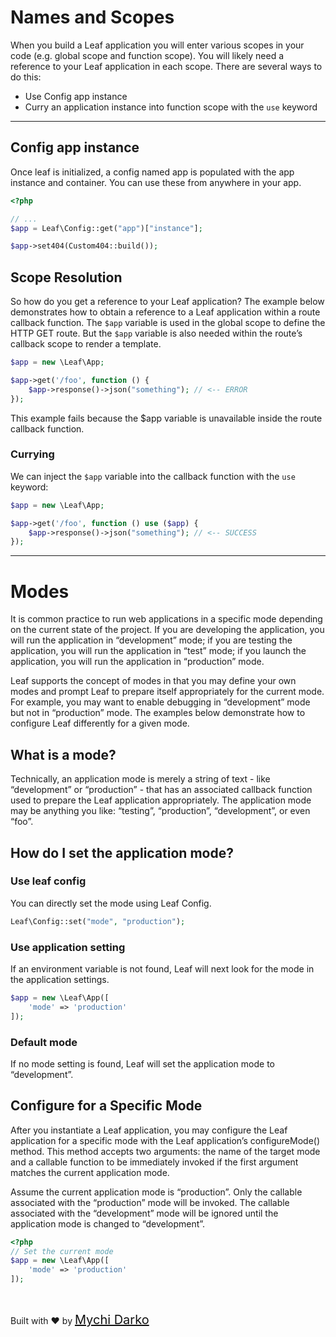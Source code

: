 # Names and Scopes

When you build a Leaf application you will enter various scopes in your code (e.g. global scope and function scope). You will likely need a reference to your Leaf application in each scope. There are several ways to do this:

- Use Config app instance
- Curry an application instance into function scope with the `use` keyword

<hr>

## Config app instance

Once leaf is initialized, a config named app is populated with the app instance and container. You can use these from anywhere in your app.

```php
<?php

// ...
$app = Leaf\Config::get("app")["instance"];

$app->set404(Custom404::build());
```

## Scope Resolution

So how do you get a reference to your Leaf application? The example below demonstrates how to obtain a reference to a Leaf application within a route callback function. The `$app` variable is used in the global scope to define the HTTP GET route. But the `$app` variable is also needed within the route’s callback scope to render a template.

```php
$app = new \Leaf\App;

$app->get('/foo', function () {
    $app->response()->json("something"); // <-- ERROR
});
```

This example fails because the $app variable is unavailable inside the route callback function.

### Currying

We can inject the `$app` variable into the callback function with the `use` keyword:

```php
$app = new \Leaf\App;

$app->get('/foo', function () use ($app) {
    $app->response()->json("something"); // <-- SUCCESS
});
```

<hr>

# Modes

It is common practice to run web applications in a specific mode depending on the current state of the project. If you are developing the application, you will run the application in “development” mode; if you are testing the application, you will run the application in “test” mode; if you launch the application, you will run the application in “production” mode.

Leaf supports the concept of modes in that you may define your own modes and prompt Leaf to prepare itself appropriately for the current mode. For example, you may want to enable debugging in “development” mode but not in “production” mode. The examples below demonstrate how to configure Leaf differently for a given mode.

## What is a mode?

Technically, an application mode is merely a string of text - like “development” or “production” - that has an associated callback function used to prepare the Leaf application appropriately. The application mode may be anything you like: “testing”, “production”, “development”, or even “foo”.

## How do I set the application mode?

### Use leaf config

You can directly set the mode using Leaf Config.

```php
Leaf\Config::set("mode", "production");
```

### Use application setting

If an environment variable is not found, Leaf will next look for the mode in the application settings.

```php
$app = new \Leaf\App([
    'mode' => 'production'
]);
```

### Default mode

If no mode setting is found, Leaf will set the application mode to “development”.

## Configure for a Specific Mode

After you instantiate a Leaf application, you may configure the Leaf application for a specific mode with the Leaf application’s configureMode() method. This method accepts two arguments: the name of the target mode and a callable function to be immediately invoked if the first argument matches the current application mode.

Assume the current application mode is “production”. Only the callable associated with the “production” mode will be invoked. The callable associated with the “development” mode will be ignored until the application mode is changed to “development”.

```php
<?php
// Set the current mode
$app = new \Leaf\App([
    'mode' => 'production'
]);
```

<!-- // Only invoked if mode is "production"
$app->runIn('production', function () use ($app) {
    $app->config([
        'log.enable' => true,
        'debug' => false
	]);
});

// Only invoked if mode is "development"
$app->runIn('development', function () use ($app) {
    $app->config([
        'log.enable' => false,
        'debug' => true
	]);
}); -->

<br>

Built with ❤ by <a href="https://mychi.netlify.app" style="font-size: 20px; color: #111;" target="_blank">Mychi Darko</a>

